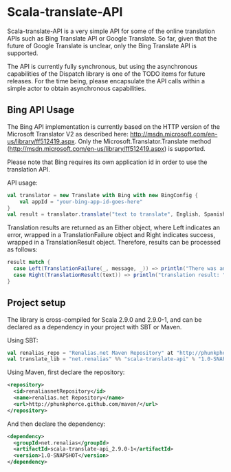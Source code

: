 Scala-translate-API
===================

Scala-translate-API is a very simple API for some of the online translation APIs such as Bing Translate API or Google Translate. So far, given that the future of Google Translate is unclear, only the Bing Translate API is supported. 

The API is currently fully synchronous, but using the asynchronous capabilities of the Dispatch library is one of the TODO items for future releases. For the time being, please encapsulate the API calls within a simple actor to obtain asynchronous capabilities.

Bing API Usage
--------------
The Bing API implementation is currently based on the HTTP version of the Microsoft Translator V2 as described here: http://msdn.microsoft.com/en-us/library/ff512419.aspx. Only the Microsoft.Translator.Translate method (http://msdn.microsoft.com/en-us/library/ff512419.aspx) is supported.

Please note that Bing requires its own application id in order to use the translation API.

API usage:

```scala
val translator = new Translate with Bing with new BingConfig {
	val appId = "your-bing-app-id-goes-here"
}
val result = translator.translate("text to translate", English, Spanish)
```

Translation results are returned as an Either object, where Left indicates an error, wrapped in a TranslationFailure object and Right indicates success, wrapped in a TranslationResult object. Therefore, results can be processed as follows:

```scala
result match {
  case Left(TranslationFailure(_, message, _)) => println("There was an error: " + message)
  case Right(TranslationResult(text)) => println("translation result: " + text)
}
```

Project setup
-------------
The library is cross-compiled for Scala 2.9.0 and 2.9.0-1, and can be declared as a dependency in your project with SBT or Maven.

Using SBT:

```scala
val renalias_repo = "Renalias.net Maven Repository" at "http://phunkphorce.github.com/maven"
val translate_lib = "net.renalias" %% "scala-translate-api" % "1.0-SNAPSHOT"
```

Using Maven, first declare the repository:

```xml
<repository>
  <id>renaliasnetRepository</id>
  <name>renalias.net Repository</name>
  <url>http://phunkphorce.github.com/maven/</url>
</repository>
```

And then declare the dependency:

```xml
<dependency>
  <groupId>net.renalias</groupId>
  <artifactId>scala-translate-api_2.9.0-1</artifactId>
  <version>1.0-SNAPSHOT</version>
</dependency>
```